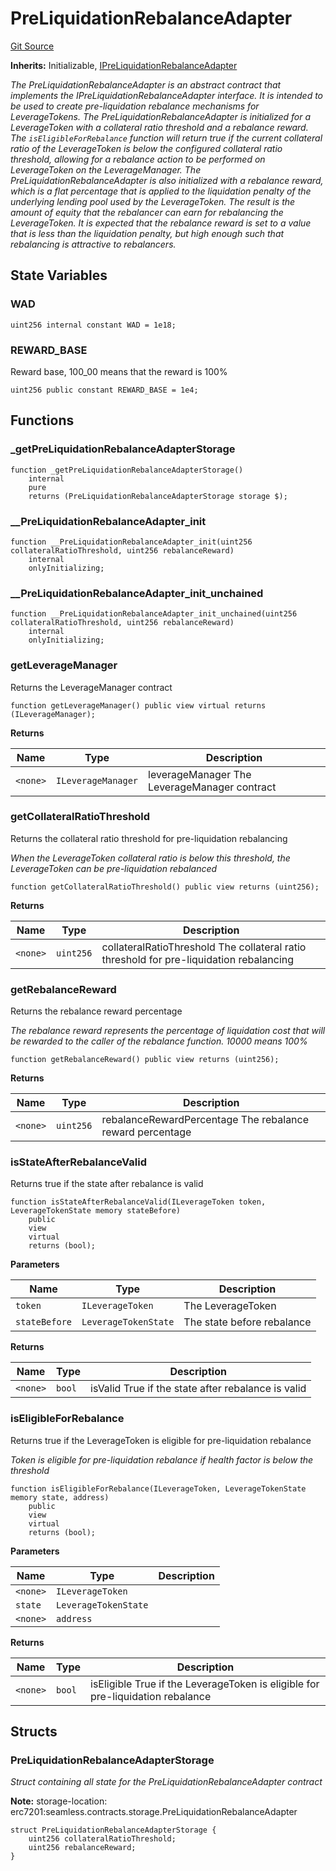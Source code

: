 # PreLiquidationRebalanceAdapter
[Git Source](https://github.com/seamless-protocol/ilm-v2/blob/40214436ae3956021858cb95e6ff881f6ede8e11/src/rebalance/PreLiquidationRebalanceAdapter.sol)

**Inherits:**
Initializable, [IPreLiquidationRebalanceAdapter](/src/interfaces/IPreLiquidationRebalanceAdapter.sol/interface.IPreLiquidationRebalanceAdapter.md)

*The PreLiquidationRebalanceAdapter is an abstract contract that implements the IPreLiquidationRebalanceAdapter interface.
It is intended to be used to create pre-liquidation rebalance mechanisms for LeverageTokens.
The PreLiquidationRebalanceAdapter is initialized for a LeverageToken with a collateral ratio threshold and a rebalance reward.
The `isEligibleForRebalance` function will return true if the current collateral ratio of the LeverageToken is below the configured
collateral ratio threshold, allowing for a rebalance action to be performed on LeverageToken on the LeverageManager.
The PreLiquidationRebalanceAdapter is also initialized with a rebalance reward, which is a flat percentage that is applied to the
liquidation penalty of the underlying lending pool used by the LeverageToken. The result is the amount of equity that the rebalancer
can earn for rebalancing the LeverageToken. It is expected that the rebalance reward is set to a value that is less than the liquidation penalty,
but high enough such that rebalancing is attractive to rebalancers.*


## State Variables
### WAD

```solidity
uint256 internal constant WAD = 1e18;
```


### REWARD_BASE
Reward base, 100_00 means that the reward is 100%


```solidity
uint256 public constant REWARD_BASE = 1e4;
```


## Functions
### _getPreLiquidationRebalanceAdapterStorage


```solidity
function _getPreLiquidationRebalanceAdapterStorage()
    internal
    pure
    returns (PreLiquidationRebalanceAdapterStorage storage $);
```

### __PreLiquidationRebalanceAdapter_init


```solidity
function __PreLiquidationRebalanceAdapter_init(uint256 collateralRatioThreshold, uint256 rebalanceReward)
    internal
    onlyInitializing;
```

### __PreLiquidationRebalanceAdapter_init_unchained


```solidity
function __PreLiquidationRebalanceAdapter_init_unchained(uint256 collateralRatioThreshold, uint256 rebalanceReward)
    internal
    onlyInitializing;
```

### getLeverageManager

Returns the LeverageManager contract


```solidity
function getLeverageManager() public view virtual returns (ILeverageManager);
```
**Returns**

|Name|Type|Description|
|----|----|-----------|
|`<none>`|`ILeverageManager`|leverageManager The LeverageManager contract|


### getCollateralRatioThreshold

Returns the collateral ratio threshold for pre-liquidation rebalancing

*When the LeverageToken collateral ratio is below this threshold, the LeverageToken can be pre-liquidation
rebalanced*


```solidity
function getCollateralRatioThreshold() public view returns (uint256);
```
**Returns**

|Name|Type|Description|
|----|----|-----------|
|`<none>`|`uint256`|collateralRatioThreshold The collateral ratio threshold for pre-liquidation rebalancing|


### getRebalanceReward

Returns the rebalance reward percentage

*The rebalance reward represents the percentage of liquidation cost that will be rewarded to the caller of the
rebalance function. 10000 means 100%*


```solidity
function getRebalanceReward() public view returns (uint256);
```
**Returns**

|Name|Type|Description|
|----|----|-----------|
|`<none>`|`uint256`|rebalanceRewardPercentage The rebalance reward percentage|


### isStateAfterRebalanceValid

Returns true if the state after rebalance is valid


```solidity
function isStateAfterRebalanceValid(ILeverageToken token, LeverageTokenState memory stateBefore)
    public
    view
    virtual
    returns (bool);
```
**Parameters**

|Name|Type|Description|
|----|----|-----------|
|`token`|`ILeverageToken`|The LeverageToken|
|`stateBefore`|`LeverageTokenState`|The state before rebalance|

**Returns**

|Name|Type|Description|
|----|----|-----------|
|`<none>`|`bool`|isValid True if the state after rebalance is valid|


### isEligibleForRebalance

Returns true if the LeverageToken is eligible for pre-liquidation rebalance

*Token is eligible for pre-liquidation rebalance if health factor is below the threshold*


```solidity
function isEligibleForRebalance(ILeverageToken, LeverageTokenState memory state, address)
    public
    view
    virtual
    returns (bool);
```
**Parameters**

|Name|Type|Description|
|----|----|-----------|
|`<none>`|`ILeverageToken`||
|`state`|`LeverageTokenState`||
|`<none>`|`address`||

**Returns**

|Name|Type|Description|
|----|----|-----------|
|`<none>`|`bool`|isEligible True if the LeverageToken is eligible for pre-liquidation rebalance|


## Structs
### PreLiquidationRebalanceAdapterStorage
*Struct containing all state for the PreLiquidationRebalanceAdapter contract*

**Note:**
storage-location: erc7201:seamless.contracts.storage.PreLiquidationRebalanceAdapter


```solidity
struct PreLiquidationRebalanceAdapterStorage {
    uint256 collateralRatioThreshold;
    uint256 rebalanceReward;
}
```

